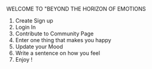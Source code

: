 WELCOME TO "BEYOND THE HORIZON OF EMOTIONS

1. Create Sign up
2. Login In
3. Contribute to Community Page
4. Enter one thing that makes you happy
5. Update your Mood
6. Write a sentence on how you feel
7. Enjoy !